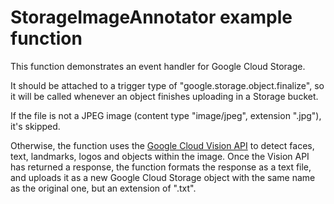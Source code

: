# StorageImageAnnotator example function

This function demonstrates an event handler for Google Cloud Storage.

It should be attached to a trigger type of
"google.storage.object.finalize", so it will be called whenever an
object finishes uploading in a Storage bucket.

If the file is not a JPEG image (content type "image/jpeg", extension
".jpg"), it's skipped.

Otherwise, the function uses the [Google Cloud Vision
API](https://cloud.google.com/vision) to detect faces, text,
landmarks, logos and objects within the image. Once the Vision API
has returned a response, the function formats the response as a text
file, and uploads it as a new Google Cloud Storage object with the
same name as the original one, but an extension of ".txt".
